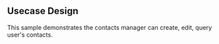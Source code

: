 ## Usecase Design

This sample demonstrates the contacts manager can create, edit, query user's contacts.
